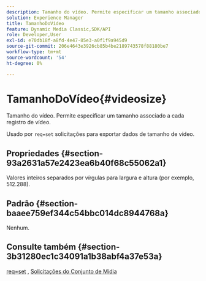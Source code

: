 ```yaml
---
description: Tamanho do vídeo. Permite especificar um tamanho associado a cada registro de vídeo.
solution: Experience Manager
title: TamanhoDoVídeo
feature: Dynamic Media Classic,SDK/API
role: Developer,User
exl-id: e70db18f-a8fd-4e47-85e3-a0f1f9a945d9
source-git-commit: 206e4643e3926cb85b4be2189743578f88180be7
workflow-type: tm+mt
source-wordcount: '54'
ht-degree: 0%

---
```


# TamanhoDoVídeo{#videosize}

Tamanho do vídeo. Permite especificar um tamanho associado a cada registro de vídeo.

Usado por `req=set` solicitações para exportar dados de tamanho de vídeo.

## Propriedades {#section-93a2631a57e2423ea6b40f68c55062a1}

Valores inteiros separados por vírgulas para largura e altura (por exemplo, 512.288).

## Padrão {#section-baaee759ef344c54bbc014dc8944768a}

Nenhum.

## Consulte também {#section-3b31280ec1c34091a1b38abf4a37e53a}

[req=set](/help/aem-is-ir-api/is-api/http-ref/image-serving-api-ref/c-http-protocol-reference/c-command-reference/r-req/r-set.md) , [Solicitações do Conjunto de Mídia](/help/aem-is-ir-api/is-api/http-ref/image-serving-api-ref/c-http-protocol-reference/c-syntax-and-features/r-media-set-requests.md)
